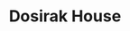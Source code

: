 ---
layout: place
title: "Dosirak House"
permalink: /florida/fort-walton-beach/dosirak-house.html
stateAbbr: FL
stateName: Florida
cityName: Fort Walton Beach
seo:
  name: "Dosirak House"
  type: Restaurant
  links: null
description: "Relaxed venue with a sushi bar offering traditional Japanese & Korean dishes along with sake & beer. Looking for sushi in Fort Walton Beach, Florida? Check o..."
place_id: ChIJJ-39vfQ-kYgR8RtY5bagpOg
photos:
  - name: >-
      places/ChIJJ-39vfQ-kYgR8RtY5bagpOg/photos/AeeoHcKATqvAQHRgIiWVq6LXEvyrliZ1Wr6Nj9kV5NoPTOINjuWfb_QAqwfm4loixrPyruK4l-Zm9VXl1NhyRxW1DldDw9liBqN10zRheaDhmbGIqdIq3aqdahmECMVMPjYmK_4hatZdxYKC2Df-wbZ7Jf65n4tn5PwAJsZLgvfGk4uM7L4BIVyEyIAZlIj7ii3ehx0M839mociICZurnQPwttkD-fxgAoK9-HAxCCJUGxQ-pL0jMhY1GVcXIiR2JvbzGtbg3mjDJ4sVZDUClkE-s0XfCNk7CcZc--T57wnl7BlyjQ
    widthPx: 741
    heightPx: 416
    authorAttributions:
      - displayName: Dosirak House
        uri: https://maps.google.com/maps/contrib/104725536952140240728
        photoUri: >-
          https://lh3.googleusercontent.com/a-/ALV-UjXu_g1xxVXRMniMziFnTDbJcBRawm04SKnPjLO3i8AaNg6xENo=s100-p-k-no-mo
    flagContentUri: >-
      https://www.google.com/local/imagery/report/?cb_client=maps_api_places.places_api&image_key=!1e10!2sAF1QipNf0Msp_vlu0I8jeaseG4OYQDBtET_tA-P14Cbn&hl=en-US
    googleMapsUri: >-
      https://www.google.com/maps/place//data=!3m4!1e2!3m2!1sAF1QipNf0Msp_vlu0I8jeaseG4OYQDBtET_tA-P14Cbn!2e10!4m2!3m1!1s0x88913ef4bdfded27:0xe8a4a0b6e5581bf1
  - name: >-
      places/ChIJJ-39vfQ-kYgR8RtY5bagpOg/photos/AeeoHcJAw0SZX0ZvVngFmWoU3YDDX-LI0-3R5xmV_LE0DB8uDbNEzW85i5qmjPJ2Cb-wmXl_CD4IHJVliDudPuECRAUJ9_4rMPf8MZZthow0YqbiOj2XFdhQe0ob52ul30mwTaTfi_muCFb1kId6LqlGrCeOSMEZtSPby-8IkN96ZgOYM8Bb2ZwjmendrSHhTip-sNBMjVh1FQKXCm4kPvAbhsu8RTd7u69bSDbMKkIGXu1CVXtLHovVW5BwNhrim6Z3Z6EBtYF-Hetg0VKmj_k_t-hmtaMNXlmsjDI1GtcWDrba2JC6bllnt09MhVKqOYW6jTB3C1eo3h-pbz0GqfrSeBvWOfIMCBjuRv3erZxDBTRyAJSVNTvrILdbIQJYyXVTUOYwlhPNJ7Qq3fiQshOWYXJppekqmhLP-lrLwVJgmKFZ8pGh
    widthPx: 3024
    heightPx: 4032
    authorAttributions:
      - displayName: Tee Williams
        uri: https://maps.google.com/maps/contrib/109889827206552714359
        photoUri: >-
          https://lh3.googleusercontent.com/a-/ALV-UjWGcgq-pT8QW8IP7z9B9OMiTePU7XsEE5VAoaydyU9_8P4tO_o=s100-p-k-no-mo
    flagContentUri: >-
      https://www.google.com/local/imagery/report/?cb_client=maps_api_places.places_api&image_key=!1e10!2sCIHM0ogKEICAgIDn54Kq-wE&hl=en-US
    googleMapsUri: >-
      https://www.google.com/maps/place//data=!3m4!1e2!3m2!1sCIHM0ogKEICAgIDn54Kq-wE!2e10!4m2!3m1!1s0x88913ef4bdfded27:0xe8a4a0b6e5581bf1
  - name: >-
      places/ChIJJ-39vfQ-kYgR8RtY5bagpOg/photos/AeeoHcJR_gUhdTP5dLfoBsEhJH8mh7WMMyk609yBbMka3HjmE73WVvA9_aMdZBVS5s7PzrDQ3us-34mj6hfF3Vz6xq6Hanj2F0PsQjuxlVIeBY2okikECwnJNZhWtMYci1iGIOP6kxs2AQLLEgGvIQHfngtzXw9AAcDouzBqjEiqL28RAfrXpy9MFJlmJlixg5D_-peQTfGwZ2qnQ0oyndjgwO-1nAf8Ufe4lSaIy-cVcD5ppuUrNBLxS5K2uiTaaPCHGJowoFo0rafTAkPzmrBXxcF7aeeKrZcmh38C9vhteVHbPQ
    widthPx: 1280
    heightPx: 720
    authorAttributions:
      - displayName: Dosirak House
        uri: https://maps.google.com/maps/contrib/104725536952140240728
        photoUri: >-
          https://lh3.googleusercontent.com/a-/ALV-UjXu_g1xxVXRMniMziFnTDbJcBRawm04SKnPjLO3i8AaNg6xENo=s100-p-k-no-mo
    flagContentUri: >-
      https://www.google.com/local/imagery/report/?cb_client=maps_api_places.places_api&image_key=!1e10!2sAF1QipM_dpGApubL5kdODJ0-YLpKH1IrkkWE490rlF3v&hl=en-US
    googleMapsUri: >-
      https://www.google.com/maps/place//data=!3m4!1e2!3m2!1sAF1QipM_dpGApubL5kdODJ0-YLpKH1IrkkWE490rlF3v!2e10!4m2!3m1!1s0x88913ef4bdfded27:0xe8a4a0b6e5581bf1
  - name: >-
      places/ChIJJ-39vfQ-kYgR8RtY5bagpOg/photos/AeeoHcI84GVaG6faYLPfpgQdj_HxkeKjBEIlK5__utnqimFJFmKjH_HdQFiB49ITD_5-xGao5R4T3KfQvmSi2Pu32zV9pbtUAYYFvFjp4lSfIE5-F-xSZHkOcCsguOeqhYei4u3d6AOChFqE2ozjd1AfA4U8NPBQVbyMuhS6M9VTdyfvUhussf5JN4u9J2djCIf_sYBPkgtjTq8UOUPJWYKfhDzv72waUg3PhT3-AVL18jM7rGUjZPecIMtlrG9CVzeF8NfFogh9bmZj5d0oHIE8qC_WwShJ_nLuYC09nGmzOO-Q_GJxMYwa767i57Oy1CTYbKcyPe4Z9DkqNbdo7GhkKaKL61Q2Y7lBAz5gJrA5v1DH4mj0gI5E9Bz_IspeVJb1coq4kVV1brW8vOthgWv0VrkAaX8ZVf7fN0DvSwld-Ct6aI2_
    widthPx: 4032
    heightPx: 1908
    authorAttributions:
      - displayName: Sydney Guyton
        uri: https://maps.google.com/maps/contrib/108881498356248669401
        photoUri: >-
          https://lh3.googleusercontent.com/a-/ALV-UjVChWiWxkhT_7PIF5oHidJV9IXJuGZx5E6it4xwqWiti1SYYPbg=s100-p-k-no-mo
    flagContentUri: >-
      https://www.google.com/local/imagery/report/?cb_client=maps_api_places.places_api&image_key=!1e10!2sCIHM0ogKEICAgIC_y9DB_gE&hl=en-US
    googleMapsUri: >-
      https://www.google.com/maps/place//data=!3m4!1e2!3m2!1sCIHM0ogKEICAgIC_y9DB_gE!2e10!4m2!3m1!1s0x88913ef4bdfded27:0xe8a4a0b6e5581bf1
  - name: >-
      places/ChIJJ-39vfQ-kYgR8RtY5bagpOg/photos/AeeoHcJryvoH6QA56AJzyslPr1BkGp4Ppj_mAsM5-AAetwckynOKVN6hCtoMfWIaPSGFeFipckP3hRl7izA7JSdLTCk0ZqgdAGi3Wfltm5dGQaJcF1NYreMg9q-dMjUW9SDE1fEfLIHdTq5DsJoeC7pXN0HhaSt6RCmwjKLxP4MAH4Lxq0ZrER9h7Lm7TrvyKCH2-X2FTdOQY4HjKHiWPsvNW1Re0SWyJj0K_HHwnFn-d36b8wlSEb5p_6NjCwN-0pwgF3RjZ1InwgHN73Ingfr_IAqTknJMtYiEjO6LRyrWGgu5AXMPBeG9YyH0fwsz-sGTHrqeA-pSMz3o1tDEMln9U_2B_-DntpZO2YpMk_Es4b-puLzga5mB4X8dM0EW3LVEj3RjpmBgf8tPsNRR9DX-X5ARGrWGtHiVEjcBGYIN0NjOIg
    widthPx: 4800
    heightPx: 3600
    authorAttributions:
      - displayName: Chris C
        uri: https://maps.google.com/maps/contrib/115336732918035798675
        photoUri: >-
          https://lh3.googleusercontent.com/a-/ALV-UjXwkydeoHdKN2IxP-xc4njIftQOsmFgCPM1xRQ6DJ30CA9duzmN=s100-p-k-no-mo
    flagContentUri: >-
      https://www.google.com/local/imagery/report/?cb_client=maps_api_places.places_api&image_key=!1e10!2sCIHM0ogKEICAgMCwnrG5cA&hl=en-US
    googleMapsUri: >-
      https://www.google.com/maps/place//data=!3m4!1e2!3m2!1sCIHM0ogKEICAgMCwnrG5cA!2e10!4m2!3m1!1s0x88913ef4bdfded27:0xe8a4a0b6e5581bf1
  - name: >-
      places/ChIJJ-39vfQ-kYgR8RtY5bagpOg/photos/AeeoHcIQr8KxmmWIM4B4GqCl31_IpTYWmeJq5vCZ-i3TVWylumtwvD-IYBP9EN8ZBNkniS4wl0JxtfSGucxPm-y0XPto7pmIk2Yc8njP7ArvdyddJTZPu8jJlrRSz9ejFdijm2r5-tJJVqQuLS_6K0Fd08sIDWqk894Z_7qmeQF8h4GB4fsD1hx1YSNpJGAPW1k3LaotJA0VSEkY5yp0geTZhTShlg3nnUrI0evfYa-wVjANuOs28eS8g3dqfRL1g8RZq8ZKx30RQdiiauKz2vJhw03iZCRZLW5i7wb4NFjdSWbJUAQZLkULWUrac-GhGpEK4terUcOjR_5aJAMtE7ZLnMxP5AwA3DTIP8n8kviDXrz3M00xtSmICrbGHQqOWENn4AjB38NeZFWqsEOdOW4tYsxU6J-E0e8c8APu8u9tzfLY7Wk
    widthPx: 4032
    heightPx: 1908
    authorAttributions:
      - displayName: Terry Dibble
        uri: https://maps.google.com/maps/contrib/116061682369247463171
        photoUri: >-
          https://lh3.googleusercontent.com/a-/ALV-UjWVdxb73z0CrjVt3HH356W4kH1TQhI-ojpZmXo1fzFjkY8Bq4Pf-Q=s100-p-k-no-mo
    flagContentUri: >-
      https://www.google.com/local/imagery/report/?cb_client=maps_api_places.places_api&image_key=!1e10!2sCIHM0ogKEICAgIDtn4KdmwE&hl=en-US
    googleMapsUri: >-
      https://www.google.com/maps/place//data=!3m4!1e2!3m2!1sCIHM0ogKEICAgIDtn4KdmwE!2e10!4m2!3m1!1s0x88913ef4bdfded27:0xe8a4a0b6e5581bf1
  - name: >-
      places/ChIJJ-39vfQ-kYgR8RtY5bagpOg/photos/AeeoHcLqYRyJMI8xizMS_WQ8taMIrgamC6urxzhbdIdpasK2lN3cqiibLS0s9V-glxRMmIkQyhMgDjidUc6xXH1ARQnQQR8828Enfpp2bGnQR9fxz4xsI7b0_2NxecGA3IATPUVpTb1Iy3b3miA4_4aIbTJK9iLEhETF7Ln91xYibRijuZBcZi5K1esRtbXBw-24d4baoFjzdO9C2VB7Y52-slRiBqbBuIcSIJzjal1ZngRokJ9lCGUDpIcybcnlmjxIum_ATOMGZJNA9fTz0YzPnF0v8Mfm_gdTb86LCW9cJ_V8V9B8pFQ9jWsC__XxIv8UJa_Fj5XsQmPg0uLu2uyoR5hk2bUiyl6PNSHxmciar2KwCpjCpxvD4nbS2GZcgmkJ1i9Ql9Kxw0xjJhne8dyQKuw1TmoqDBFeiC-VU1YzaemMNT-C
    widthPx: 4032
    heightPx: 1960
    authorAttributions:
      - displayName: zaney memez
        uri: https://maps.google.com/maps/contrib/115937259820387582668
        photoUri: >-
          https://lh3.googleusercontent.com/a-/ALV-UjXjxXGuF80vdcjbTsdlPU3mj0_l8jsXibNHIH8qzfnhdjU-lE_h=s100-p-k-no-mo
    flagContentUri: >-
      https://www.google.com/local/imagery/report/?cb_client=maps_api_places.places_api&image_key=!1e10!2sCIHM0ogKEICAgIDL55W1lwE&hl=en-US
    googleMapsUri: >-
      https://www.google.com/maps/place//data=!3m4!1e2!3m2!1sCIHM0ogKEICAgIDL55W1lwE!2e10!4m2!3m1!1s0x88913ef4bdfded27:0xe8a4a0b6e5581bf1
  - name: >-
      places/ChIJJ-39vfQ-kYgR8RtY5bagpOg/photos/AeeoHcIFeTLhjBPSUjOPv4upkgOc80wd14OHyC6mKRhkpEIXhQbfIG4WioJZuEcTLqPo7vIpCzhseQWS1rpItH8fOTn-0zQ-OuvAo2tCO4Dl7r0JU3e4XvHRxHfwXehN9uNI-i9OSiGN82PYSV-8na1WAuucgc3jUoPvNljkOT8y4_2FkjEjMpgm7jsigbknt-mwLlqvl44VpBGeVjQFHCKoe1pZ9xi-SuiJ5d5HVEZMze0ErtsMxbfyHY8us5azPkqupcbA42J2u6wcyudmHW5aVfNInU7LYbuMgRyu30ADmRzYqT68WfZ60As9jXsKJwMaw5km0eC0g0OU3NSmNkFX9Kt7SOeuocnlcQRo00TydNvHejqLKF7vSYI1C8X7vbeulDmn5H265ZhZLsMej2GU6s947O1QqxgXZSnsqNSabQY0Ug
    widthPx: 4032
    heightPx: 3024
    authorAttributions:
      - displayName: John Ortiz
        uri: https://maps.google.com/maps/contrib/102523221016277520596
        photoUri: >-
          https://lh3.googleusercontent.com/a-/ALV-UjXjC-OCD3jeCpHBoX1ykaZiOw2EZ-xTxPv6ec-Jz8DJQeo5eB5M=s100-p-k-no-mo
    flagContentUri: >-
      https://www.google.com/local/imagery/report/?cb_client=maps_api_places.places_api&image_key=!1e10!2sCIHM0ogKEICAgICOlYidCQ&hl=en-US
    googleMapsUri: >-
      https://www.google.com/maps/place//data=!3m4!1e2!3m2!1sCIHM0ogKEICAgICOlYidCQ!2e10!4m2!3m1!1s0x88913ef4bdfded27:0xe8a4a0b6e5581bf1
  - name: >-
      places/ChIJJ-39vfQ-kYgR8RtY5bagpOg/photos/AeeoHcLnRvXoRelDsxmG27enbR_NgdwaDcUTZCYmYASNbfoVOZ32mIkM5_B79JGpY0-2RLi3olNuIwwOjo0hel6RVmF2p6CSfkKd-1ZfFSpN5F0yYND3UVniJYj3qdR6qgAnAet6oND36lmulTwT_TSDpxGi1jlPB5CIpCtemIspFXjlwClS8u2h7CWZGZSmI7j0vBvB4JI9ZWvV0x-5awrkhjn-XRFaUXe3UbICJp5GtWFdu0JaqMEp8zR0Vw96HBgu0THD4odRMS6WjNSftYrPxz6VRDNRRhT1rIHLScY65Ggr-wKz4uwaVjE1mSgt893hKxbSStM40Gggil4diJUbFE1Pnzppg3D5r82qc4snGRD3n1igbpZPXxzywoTyWdAfzb3JuzF5FoReFBex3ZiSEwMYyARXZHf9-M8pXu6KYMiJLg
    widthPx: 3072
    heightPx: 4080
    authorAttributions:
      - displayName: Chelsea Tyson
        uri: https://maps.google.com/maps/contrib/114420649591236293438
        photoUri: >-
          https://lh3.googleusercontent.com/a-/ALV-UjXXLDE7Hq3gBGJFXM6of2HIPR_JZ_-Z3S_UfoQsETwoc5e3Xbyc=s100-p-k-no-mo
    flagContentUri: >-
      https://www.google.com/local/imagery/report/?cb_client=maps_api_places.places_api&image_key=!1e10!2sCIHM0ogKEICAgIDP676HMQ&hl=en-US
    googleMapsUri: >-
      https://www.google.com/maps/place//data=!3m4!1e2!3m2!1sCIHM0ogKEICAgIDP676HMQ!2e10!4m2!3m1!1s0x88913ef4bdfded27:0xe8a4a0b6e5581bf1
  - name: >-
      places/ChIJJ-39vfQ-kYgR8RtY5bagpOg/photos/AeeoHcJq2-cXwPADHIcfv9E4znudhOVDYUqleAn1m6gbCcKBkniyTa9bdz6CrnfKhNsolsuzq-EkDBgoms00fcctEMdNHBeLf39rBV9So2hV5p18NeefJ8B0IfbYwDKN6xlB9XRISgG8JII8MJxVCFlqmgEGIyLQQPs9Qia5Gj-2aXEk_EIE0GOIiiIwVuILAB6poHF4COSVdbQptVT0R64o9oU6LX1xsj3Qg_TkdCGnV4nlG4R7sraHWIe3_knyJOlJ0CwVO0dk-6J6roqYDia51D9Fi_xj49Qt1KjPOAm38SRQ7Dto2taBguVhZaNo2avI3li6XjBL9k0C5oeyBptU1uYhhZSA_B2pTHi_q89V7wt3oLIMrge29OuTLdVVBo7EqUnVP5XuiA7WCmOF_6CdaLoFwoSbqTb7hB6JFLX4eK8kEw
    widthPx: 3024
    heightPx: 4032
    authorAttributions:
      - displayName: John Ortiz
        uri: https://maps.google.com/maps/contrib/102523221016277520596
        photoUri: >-
          https://lh3.googleusercontent.com/a-/ALV-UjXjC-OCD3jeCpHBoX1ykaZiOw2EZ-xTxPv6ec-Jz8DJQeo5eB5M=s100-p-k-no-mo
    flagContentUri: >-
      https://www.google.com/local/imagery/report/?cb_client=maps_api_places.places_api&image_key=!1e10!2sCIHM0ogKEICAgICOlYidSQ&hl=en-US
    googleMapsUri: >-
      https://www.google.com/maps/place//data=!3m4!1e2!3m2!1sCIHM0ogKEICAgICOlYidSQ!2e10!4m2!3m1!1s0x88913ef4bdfded27:0xe8a4a0b6e5581bf1
address: 652 Beal Pkwy, Fort Walton Beach, FL 32548, USA
street: 652 Beal Pkwy
city: Fort Walton Beach
state: FL
zip: '32548'
country: USA
neighborhood: null
latitude: '30.434217'
longitude: '-86.639820'
accessibility_options:
  wheelchairAccessibleParking: true
  wheelchairAccessibleEntrance: true
  wheelchairAccessibleRestroom: true
  wheelchairAccessibleSeating: true
business_status: OPERATIONAL
name: Dosirak House
google_maps_links:
  directionsUri: >-
    https://www.google.com/maps/dir//''/data=!4m7!4m6!1m1!4e2!1m2!1m1!1s0x88913ef4bdfded27:0xe8a4a0b6e5581bf1!3e0
  placeUri: https://maps.google.com/?cid=16763700420372077553
  writeAReviewUri: >-
    https://www.google.com/maps/place//data=!4m3!3m2!1s0x88913ef4bdfded27:0xe8a4a0b6e5581bf1!12e1
  reviewsUri: >-
    https://www.google.com/maps/place//data=!4m4!3m3!1s0x88913ef4bdfded27:0xe8a4a0b6e5581bf1!9m1!1b1
  photosUri: >-
    https://www.google.com/maps/place//data=!4m3!3m2!1s0x88913ef4bdfded27:0xe8a4a0b6e5581bf1!10e5
primary_type: Sushi Restaurant
opening_hours:
  regular: null
  current: null
secondary_opening_hours:
  regular:
    weekdayDescriptions: null
    type: null
  current:
    weekdayDescriptions: null
    type: null
phone: (850) 586-7000
price_level: PRICE_LEVEL_MODERATE
price_range: $10 &ndash; $20
rating: '4.5'
rating_count: 489
website: null
reviews:
  - name: >-
      places/ChIJJ-39vfQ-kYgR8RtY5bagpOg/reviews/ChZDSUhNMG9nS0VJQ0FnSUNfeTlEQkhnEAE
    relativePublishTimeDescription: 2 months ago
    rating: 3
    text:
      text: >-
        Service is always friendly. The sushi lady that is always there is
        genuinely very pleasant. Foods always good and fresh. The service is
        exemplary.  Last time i went with my 7 year old he was facinated by the
        octopus and the owner let him sample it and he was thrilled. They have
        him something plastic to help him learn how to use chopsticks! And she
        taught him how to eat sushi. Very lovely lady, very lovely spot. Very
        satisfied customer every time 💯
      languageCode: en
    originalText:
      text: >-
        Service is always friendly. The sushi lady that is always there is
        genuinely very pleasant. Foods always good and fresh. The service is
        exemplary.  Last time i went with my 7 year old he was facinated by the
        octopus and the owner let him sample it and he was thrilled. They have
        him something plastic to help him learn how to use chopsticks! And she
        taught him how to eat sushi. Very lovely lady, very lovely spot. Very
        satisfied customer every time 💯
      languageCode: en
    authorAttribution:
      displayName: Sydney Guyton
      uri: https://www.google.com/maps/contrib/108881498356248669401/reviews
      photoUri: >-
        https://lh3.googleusercontent.com/a-/ALV-UjVChWiWxkhT_7PIF5oHidJV9IXJuGZx5E6it4xwqWiti1SYYPbg=s128-c0x00000000-cc-rp-mo-ba3
    publishTime: '2025-01-19T01:06:38.260294Z'
    flagContentUri: >-
      https://www.google.com/local/review/rap/report?postId=ChZDSUhNMG9nS0VJQ0FnSUNfeTlEQkhnEAE&d=17924085&t=1
    googleMapsUri: >-
      https://www.google.com/maps/reviews/data=!4m6!14m5!1m4!2m3!1sChZDSUhNMG9nS0VJQ0FnSUNfeTlEQkhnEAE!2m1!1s0x88913ef4bdfded27:0xe8a4a0b6e5581bf1
  - name: >-
      places/ChIJJ-39vfQ-kYgR8RtY5bagpOg/reviews/ChZDSUhNMG9nS0VJQ0FnTURROXZEX1NBEAE
    relativePublishTimeDescription: a month ago
    rating: 5
    text:
      text: >-
        Best sushi in town! This place is a hidden gem and highly recommend
        going. Staff were super friendly. The owner makes all the sushi rolls
        and you can taste her passion in every bite. Highly recommend egg rolls,
        spicy crunchy tuna roll, and rock n roll. Will be visiting more during
        this 3 day trip!
      languageCode: en
    originalText:
      text: >-
        Best sushi in town! This place is a hidden gem and highly recommend
        going. Staff were super friendly. The owner makes all the sushi rolls
        and you can taste her passion in every bite. Highly recommend egg rolls,
        spicy crunchy tuna roll, and rock n roll. Will be visiting more during
        this 3 day trip!
      languageCode: en
    authorAttribution:
      displayName: Dean MansField
      uri: https://www.google.com/maps/contrib/117121089127720726924/reviews
      photoUri: >-
        https://lh3.googleusercontent.com/a-/ALV-UjXqGJG7UwGdc_kpVZmGm-YmAbWOuIAEGlOKJsXuABO2Xs492Sk=s128-c0x00000000-cc-rp-mo
    publishTime: '2025-03-11T02:12:22.330150Z'
    flagContentUri: >-
      https://www.google.com/local/review/rap/report?postId=ChZDSUhNMG9nS0VJQ0FnTURROXZEX1NBEAE&d=17924085&t=1
    googleMapsUri: >-
      https://www.google.com/maps/reviews/data=!4m6!14m5!1m4!2m3!1sChZDSUhNMG9nS0VJQ0FnTURROXZEX1NBEAE!2m1!1s0x88913ef4bdfded27:0xe8a4a0b6e5581bf1
  - name: >-
      places/ChIJJ-39vfQ-kYgR8RtY5bagpOg/reviews/ChZDSUhNMG9nS0VJQ0FnTUR3ejhuT1dREAE
    relativePublishTimeDescription: 2 weeks ago
    rating: 5
    text:
      text: >-
        We went to celebrate my niece's birthday.  It was our first time eating
        here.  The food was delicious and you had time between each course to
        enjoy your food.  The staff was very courteous and friendly. You will
        not be disappointed.  I would like to give a huge thank you to Zane.  He
        treated our whole family to this wonderful dinner.
      languageCode: en
    originalText:
      text: >-
        We went to celebrate my niece's birthday.  It was our first time eating
        here.  The food was delicious and you had time between each course to
        enjoy your food.  The staff was very courteous and friendly. You will
        not be disappointed.  I would like to give a huge thank you to Zane.  He
        treated our whole family to this wonderful dinner.
      languageCode: en
    authorAttribution:
      displayName: angel RIGHTER
      uri: https://www.google.com/maps/contrib/103852982828554646055/reviews
      photoUri: >-
        https://lh3.googleusercontent.com/a/ACg8ocJPk7MYiiWz0LwAhHzANJpy8xIwqfNPoEIYa3aiJH8EluYI1A=s128-c0x00000000-cc-rp-mo
    publishTime: '2025-03-29T02:42:04.455777Z'
    flagContentUri: >-
      https://www.google.com/local/review/rap/report?postId=ChZDSUhNMG9nS0VJQ0FnTUR3ejhuT1dREAE&d=17924085&t=1
    googleMapsUri: >-
      https://www.google.com/maps/reviews/data=!4m6!14m5!1m4!2m3!1sChZDSUhNMG9nS0VJQ0FnTUR3ejhuT1dREAE!2m1!1s0x88913ef4bdfded27:0xe8a4a0b6e5581bf1
  - name: >-
      places/ChIJJ-39vfQ-kYgR8RtY5bagpOg/reviews/ChZDSUhNMG9nS0VJQ0FnTUN3bnJHNVVBEAE
    relativePublishTimeDescription: 3 weeks ago
    rating: 5
    text:
      text: >-
        The feel of this place is a family atmosphere. Their service is Asian
        style with get your own drinks, their food is a bento Korean fusion. I’m
        glad I was introduced to it and enjoyed my food.
      languageCode: en
    originalText:
      text: >-
        The feel of this place is a family atmosphere. Their service is Asian
        style with get your own drinks, their food is a bento Korean fusion. I’m
        glad I was introduced to it and enjoyed my food.
      languageCode: en
    authorAttribution:
      displayName: Chris C
      uri: https://www.google.com/maps/contrib/115336732918035798675/reviews
      photoUri: >-
        https://lh3.googleusercontent.com/a-/ALV-UjXwkydeoHdKN2IxP-xc4njIftQOsmFgCPM1xRQ6DJ30CA9duzmN=s128-c0x00000000-cc-rp-mo-ba6
    publishTime: '2025-03-19T02:33:57.402194Z'
    flagContentUri: >-
      https://www.google.com/local/review/rap/report?postId=ChZDSUhNMG9nS0VJQ0FnTUN3bnJHNVVBEAE&d=17924085&t=1
    googleMapsUri: >-
      https://www.google.com/maps/reviews/data=!4m6!14m5!1m4!2m3!1sChZDSUhNMG9nS0VJQ0FnTUN3bnJHNVVBEAE!2m1!1s0x88913ef4bdfded27:0xe8a4a0b6e5581bf1
  - name: >-
      places/ChIJJ-39vfQ-kYgR8RtY5bagpOg/reviews/ChZDSUhNMG9nS0VJQ0FnSURuNTRLcVd3EAE
    relativePublishTimeDescription: 6 months ago
    rating: 5
    text:
      text: >-
        Ms.Chong is the best. Easiest, best prices that reflect her 5 star
        quality- As well as a life long  friend. I’ve been enjoying her food and
        SUSHI since I was a teenager and now I am getting well into my 30’s lol.
        It hits every time. There’s nothing better than good food with good
        people.
      languageCode: en
    originalText:
      text: >-
        Ms.Chong is the best. Easiest, best prices that reflect her 5 star
        quality- As well as a life long  friend. I’ve been enjoying her food and
        SUSHI since I was a teenager and now I am getting well into my 30’s lol.
        It hits every time. There’s nothing better than good food with good
        people.
      languageCode: en
    authorAttribution:
      displayName: Tee Williams
      uri: https://www.google.com/maps/contrib/109889827206552714359/reviews
      photoUri: >-
        https://lh3.googleusercontent.com/a-/ALV-UjWGcgq-pT8QW8IP7z9B9OMiTePU7XsEE5VAoaydyU9_8P4tO_o=s128-c0x00000000-cc-rp-mo
    publishTime: '2024-10-11T01:56:25.122338Z'
    flagContentUri: >-
      https://www.google.com/local/review/rap/report?postId=ChZDSUhNMG9nS0VJQ0FnSURuNTRLcVd3EAE&d=17924085&t=1
    googleMapsUri: >-
      https://www.google.com/maps/reviews/data=!4m6!14m5!1m4!2m3!1sChZDSUhNMG9nS0VJQ0FnSURuNTRLcVd3EAE!2m1!1s0x88913ef4bdfded27:0xe8a4a0b6e5581bf1
parking_options:
  freeParkingLot: true
  freeStreetParking: true
  valetParking: false
payment_options:
  acceptsCreditCards: true
  acceptsDebitCards: true
  acceptsCashOnly: false
  acceptsNfc: true
allow_dogs: null
curbside_pickup: false
delivery: false
dine_in: true
good_for_children: true
good_for_groups: true
good_for_sports: false
live_music: false
menu_for_children: null
outdoor_seating: false
reservable: true
restroom: true
serves_beer: true
serves_breakfast: false
serves_brunch: false
serves_cocktails: null
serves_coffee: true
serves_dinner: true
serves_dessert: true
serves_lunch: false
serves_vegetarian_food: true
serves_wine: true
takeout: true
summary: >-
  Relaxed venue with a sushi bar offering traditional Japanese & Korean dishes
  along with sake & beer.

---